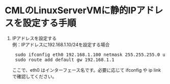 # CMLのLinuxServerVMに静的IPアドレスを設定する手順
1. IPアドレスを設定する  
   例：IPアドレスに192.168.1.10/24を設定する場合
   <pre>
    sudo ifconfig eth0 192.168.1.100 netmask 255.255.255.0 up
    sudo route add default gw 192.168.1.1
   </pre>
   ここで、eth0 はインターフェース名です。必要に応じて ifconfig や ip link で確認してください。

